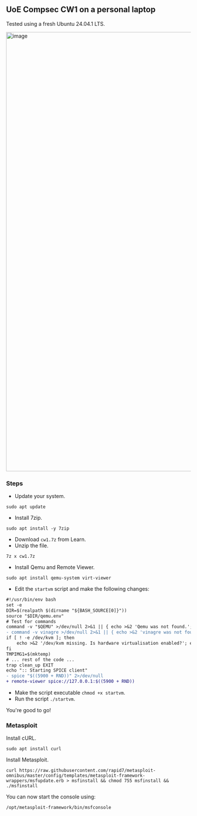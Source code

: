 ## UoE Compsec CW1 on a personal laptop

Tested using a fresh Ubuntu 24.04.1 LTS.

<img width="1920" height="1198" alt="image" src="https://github.com/user-attachments/assets/a240d82c-93a5-4f74-b500-bddb03ac4868" />

### Steps

* Update your system.
```
sudo apt update
```
* Install 7zip.
```
sudo apt install -y 7zip
```
* Download `cw1.7z` from Learn.
* Unzip the file.
```
7z x cw1.7z
```
* Install Qemu and Remote Viewer.
```
sudo apt install qemu-system virt-viewer
```
* Edit the `startvm` script and make the following changes:
```diff
#!/usr/bin/env bash
set -e
DIR=$(realpath $(dirname "${BASH_SOURCE[0]}"))
source "$DIR/qemu.env"
# Test for commands
command -v "$QEMU" >/dev/null 2>&1 || { echo >&2 'Qemu was not found.'; exit 1; }
- command -v vinagre >/dev/null 2>&1 || { echo >&2 'vinagre was not found.'; exit 1; }
if [ ! -e /dev/kvm ]; then
    echo >&2 '/dev/kvm missing. Is hardware virtualisation enabled?'; exit 1;
fi
TMPIMG1=$(mktemp)
# ... rest of the code ...
trap clean_up EXIT
echo ":: Starting SPICE client"
- spice "$((5900 + RND))" 2>/dev/null
+ remote-viewer spice://127.0.0.1:$((5900 + RND))
```
* Make the script executable `chmod +x startvm`.
* Run the script `./startvm`.

You're good to go!

### Metasploit

Install cURL.
```
sudo apt install curl
```
Install Metasploit.
```
curl https://raw.githubusercontent.com/rapid7/metasploit-omnibus/master/config/templates/metasploit-framework-wrappers/msfupdate.erb > msfinstall && chmod 755 msfinstall && ./msfinstall
```
You can now start the console using:
```
/opt/metasploit-framework/bin/msfconsole
```

